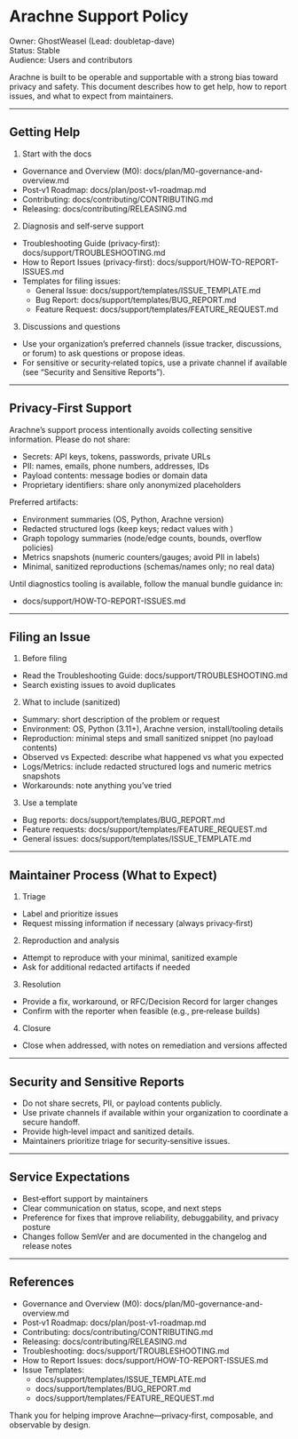 # Arachne Support Policy

Owner: GhostWeasel (Lead: doubletap-dave)  
Status: Stable  
Audience: Users and contributors

Arachne is built to be operable and supportable with a strong bias toward privacy and safety. This document describes how to get help, how to report issues, and what to expect from maintainers.

-------------------------------------------------------------------------------

## Getting Help

1) Start with the docs
- Governance and Overview (M0): docs/plan/M0-governance-and-overview.md
- Post‑v1 Roadmap: docs/plan/post-v1-roadmap.md
- Contributing: docs/contributing/CONTRIBUTING.md
- Releasing: docs/contributing/RELEASING.md

2) Diagnosis and self‑serve support
- Troubleshooting Guide (privacy‑first): docs/support/TROUBLESHOOTING.md
- How to Report Issues (privacy‑first): docs/support/HOW-TO-REPORT-ISSUES.md
- Templates for filing issues:
  - General Issue: docs/support/templates/ISSUE_TEMPLATE.md
  - Bug Report: docs/support/templates/BUG_REPORT.md
  - Feature Request: docs/support/templates/FEATURE_REQUEST.md

3) Discussions and questions
- Use your organization’s preferred channels (issue tracker, discussions, or forum) to ask questions or propose ideas.
- For sensitive or security‑related topics, use a private channel if available (see “Security and Sensitive Reports”).

-------------------------------------------------------------------------------

## Privacy‑First Support

Arachne’s support process intentionally avoids collecting sensitive information. Please do not share:
- Secrets: API keys, tokens, passwords, private URLs
- PII: names, emails, phone numbers, addresses, IDs
- Payload contents: message bodies or domain data
- Proprietary identifiers: share only anonymized placeholders

Preferred artifacts:
- Environment summaries (OS, Python, Arachne version)
- Redacted structured logs (keep keys; redact values with <REDACTED>)
- Graph topology summaries (node/edge counts, bounds, overflow policies)
- Metrics snapshots (numeric counters/gauges; avoid PII in labels)
- Minimal, sanitized reproductions (schemas/names only; no real data)

Until diagnostics tooling is available, follow the manual bundle guidance in:
- docs/support/HOW-TO-REPORT-ISSUES.md

-------------------------------------------------------------------------------

## Filing an Issue

1) Before filing
- Read the Troubleshooting Guide: docs/support/TROUBLESHOOTING.md
- Search existing issues to avoid duplicates

2) What to include (sanitized)
- Summary: short description of the problem or request
- Environment: OS, Python (3.11+), Arachne version, install/tooling details
- Reproduction: minimal steps and small sanitized snippet (no payload contents)
- Observed vs Expected: describe what happened vs what you expected
- Logs/Metrics: include redacted structured logs and numeric metrics snapshots
- Workarounds: note anything you’ve tried

3) Use a template
- Bug reports: docs/support/templates/BUG_REPORT.md
- Feature requests: docs/support/templates/FEATURE_REQUEST.md
- General issues: docs/support/templates/ISSUE_TEMPLATE.md

-------------------------------------------------------------------------------

## Maintainer Process (What to Expect)

1) Triage
- Label and prioritize issues
- Request missing information if necessary (always privacy‑first)

2) Reproduction and analysis
- Attempt to reproduce with your minimal, sanitized example
- Ask for additional redacted artifacts if needed

3) Resolution
- Provide a fix, workaround, or RFC/Decision Record for larger changes
- Confirm with the reporter when feasible (e.g., pre‑release builds)

4) Closure
- Close when addressed, with notes on remediation and versions affected

-------------------------------------------------------------------------------

## Security and Sensitive Reports

- Do not share secrets, PII, or payload contents publicly.
- Use private channels if available within your organization to coordinate a secure handoff.
- Provide high‑level impact and sanitized details.
- Maintainers prioritize triage for security‑sensitive issues.

-------------------------------------------------------------------------------

## Service Expectations

- Best‑effort support by maintainers
- Clear communication on status, scope, and next steps
- Preference for fixes that improve reliability, debuggability, and privacy posture
- Changes follow SemVer and are documented in the changelog and release notes

-------------------------------------------------------------------------------

## References

- Governance and Overview (M0): docs/plan/M0-governance-and-overview.md
- Post‑v1 Roadmap: docs/plan/post-v1-roadmap.md
- Contributing: docs/contributing/CONTRIBUTING.md
- Releasing: docs/contributing/RELEASING.md
- Troubleshooting: docs/support/TROUBLESHOOTING.md
- How to Report Issues: docs/support/HOW-TO-REPORT-ISSUES.md
- Issue Templates:
  - docs/support/templates/ISSUE_TEMPLATE.md
  - docs/support/templates/BUG_REPORT.md
  - docs/support/templates/FEATURE_REQUEST.md

Thank you for helping improve Arachne—privacy‑first, composable, and observable by design.